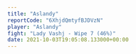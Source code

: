 ```yaml
---
title: "Aslandy"
reportCode: "6XhjdQmtyfBJDVzN"
player: "Aslandy"
fight: "Lady Vashj - Wipe 7 (46%)"
date: 2021-10-03T19:05:08.133000+00:00
---
```

